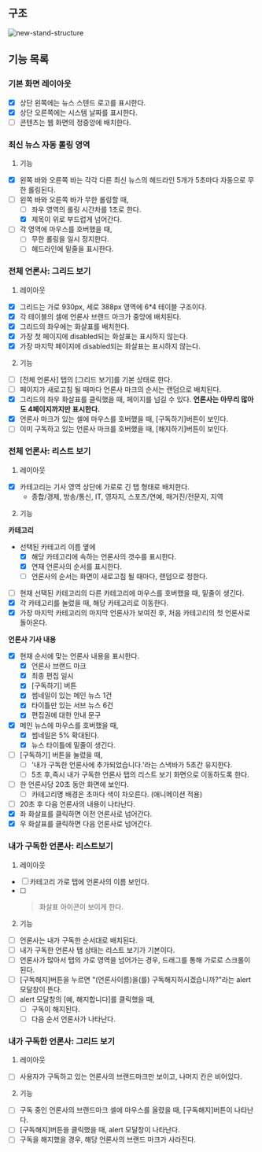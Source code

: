 ## 구조

![new-stand-structure](https://user-images.githubusercontent.com/96980857/230043837-46156db8-a817-4440-bf85-b000e9eb3525.png)

## 기능 목록

### 기본 화면 레이아웃

- [x] 상단 왼쪽에는 뉴스 스텐드 로고를 표시한다.
- [x] 상단 오른쪽에는 시스템 날짜를 표시한다.
- [ ] 콘텐츠는 웹 화면의 정중앙에 배치한다.

### 최신 뉴스 자동 롤링 영역

1. 기능

- [x] 왼쪽 바와 오른쪽 바는 각각 다른 최신 뉴스의 헤드라인 5개가 5초마다 자동으로 무한 롤링된다.
- [ ] 왼쪽 바와 오른쪽 바가 무한 롤링할 때,
  - [ ] 좌우 영역의 롤링 시간차를 1초로 한다.
  - [x] 제목이 위로 부드럽게 넘어간다.
- [ ] 각 영역에 마우스를 호버했을 때,
  - [ ] 무한 롤링을 일시 정지한다.
  - [ ] 헤드라인에 밑줄을 표시한다.

### 전체 언론사: 그리드 보기

1. 레이아웃

- [x] 그리드는 가로 930px, 세로 388px 영역에 6\*4 테이블 구조이다.
- [x] 각 테이블의 셀에 언론사 브랜드 마크가 중앙에 배치된다.
- [x] 그리드의 좌우에는 화살표를 배치한다.
- [x] 가장 첫 페이지에 disabled되는 화살표는 표시하지 않는다.
- [x] 가장 마지막 페이지에 disabled되는 화살표는 표시하지 않는다.

2. 기능

- [ ] [전체 언론사] 탭의 [그리드 보기]를 기본 상태로 한다.
- [ ] 페이지가 새로고침 될 때마다 언론사 마크의 순서는 랜덤으로 배치된다.
- [x] 그리드의 좌우 화살표를 클릭했을 때, 페이지를 넘길 수 있다.
      **언론사는 아무리 많아도 4페이지까지만 표시한다.**
- [x] 언론사 마크가 있는 셀에 마우스를 호버했을 때, [구독하기]버튼이 보인다.
- [ ] 이미 구독하고 있는 언론사 마크를 호버했을 때, [해지하기]버튼이 보인다.

### 전체 언론사: 리스트 보기

1. 레이아웃

- [x] 카테고리는 기사 영역 상단에 가로로 긴 탭 형태로 배치한다.
  - 종합/경제, 방송/통신, IT, 영자지, 스포츠/연예, 매거진/전문지, 지역

2. 기능

**카테고리**

- 선택된 카테고리 이름 옆에
  - [x] 해당 카테고리에 속하는 언론사의 갯수를 표시한다.
  - [x] 연재 언론사의 순서를 표시한다.
  - [ ] 언론사의 순서는 화면이 새로고침 될 때마다, 랜덤으로 정한다.
- [ ] 현재 선택된 카테고리의 다른 카테고리에 마우스를 호버했을 때, 밑줄이 생긴다.
- [x] 각 카테고리를 눌렀을 때, 해당 카테고리로 이동한다.
- [x] 가장 마지막 카테고리의 마지막 언론사가 보여진 후, 처음 카테고리의 첫 언론사로 돌아온다.

**언론사 기사 내용**

- [x] 현재 순서에 맞는 언론사 내용을 표시한다.
  - [x] 언론사 브랜드 마크
  - [x] 최종 편집 일시
  - [x] [구독하기] 버튼
  - [x] 썸네일이 있는 메인 뉴스 1건
  - [x] 타이틀만 있는 서브 뉴스 6건
  - [x] 편집권에 대한 안내 문구
- [x] 메인 뉴스에 마우스를 호버했을 때,
  - [x] 썸네일은 5% 확대된다.
  - [x] 뉴스 타이틀에 밑줄이 생긴다.
- [ ] [구독하기] 버튼을 눌렀을 때,
  - [ ] '내가 구독한 언론사에 추가되었습니다.'라는 스낵바가 5초간 유지한다.
  - [ ] 5초 후,즉시 내가 구독한 언론사 탭의 리스트 보기 화면으로 이동하도록 한다.
- [ ] 한 언론사당 20초 동안 화면에 보인다.
  - [ ] 카테고리명 배경은 초마다 색이 차오른다. (애니메이션 적용)
- [ ] 20초 후 다음 언론사의 내용이 나타난다.
- [x] 좌 화살표를 클릭하면 이전 언론사로 넘어간다.
- [x] 우 화살표를 클릭하면 다음 언론사로 넘어간다.

### 내가 구독한 언론사: 리스트보기

1. 레이아웃

- [ ] 카테고리 가로 탭에 언론사의 이름 보인다.
- [ ] > 화살표 아이콘이 보이게 한다.

2. 기능

- [ ] 언론사는 내가 구독한 순서대로 배치된다.
- [ ] 내가 구독한 언론사 탭 상태는 리스트 보기가 기본이다.
- [ ] 언론사가 많아서 탭의 가로 영역을 넘어가는 경우, 드래그를 통해 가로로 스크롤이 된다.
- [ ] [구독해지]버튼을 누르면 "(언론사이름)을(를) 구독해지하시겠습니까?"라는 alert 모달창이 뜬다.
- [ ] alert 모달창의 [예, 해지합니다]를 클릭했을 때,
  - [ ] 구독이 해지된다.
  - [ ] 다음 순서 언론사가 나타난다.

### 내가 구독한 언론사: 그리드 보기

1. 레이아웃

- [ ] 사용자가 구독하고 있는 언론사의 브랜드마크만 보이고, 나머지 칸은 비어있다.

2. 기능

- [ ] 구독 중인 언론사의 브랜드마크 셀에 마우스를 올렸을 때, [구독해지]버튼이 나타난다.
- [ ] [구독해지]버튼을 클릭했을 때, alert 모달창이 나타난다.
- [ ] 구독을 해지했을 경우, 해당 언론사의 브랜드 마크가 사라진다.
